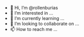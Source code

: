- 👋 Hi, I’m @rollenburias
- 👀 I’m interested in ...
- 🌱 I’m currently learning ...
- 💞️ I’m looking to collaborate on ...
- 📫 How to reach me ...

<!---
rollenburias/rollenburias is a ✨ special ✨ repository because its `README.md` (this file) appears on your GitHub profile.
You can click the Preview link to take a look at your changes.
--->
